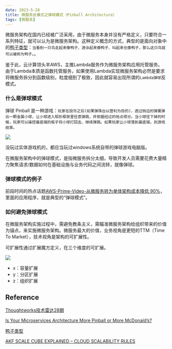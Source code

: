 ```yaml
---
date: 2023-5-28
title: 微服务反模式之弹球模式（Pinball Architecture）
tags: [微服务]
---
```


微服务架构在国内已经被广泛采用，由于微服务本身并没有严格定义，只要符合一系列特征，就可以认为是微服务架构。这种定义概念的方式，典型的是面向对象中的[鸭子类型](https://zh.wikipedia.org/wiki/%E9%B8%AD%E5%AD%90%E7%B1%BB%E5%9E%8B)：```当看到一只鸟走起来像鸭子、游泳起来像鸭子、叫起来也像鸭子，那么这只鸟就可以被称为鸭子。```。

鉴于此，云计算领头羊AWS，主推Lambda服务作为微服务架构应用托管服务。由于Lambda本质是函数托管服务，如果使用Lambda实现微服务架构必然是要求将微服务拆分到函数级别，粒度细到了极致，因此就容易出现所谓的```Lambda弹球```反模式。

### 什么是弹球模式

弹球 Pinball 是一种游戏：```玩家在投币之后(如果弹珠台以营利为目的)，透过侧边的弹簧弹出一颗金属小球，让小球进入矩形框架里任意弹跳，并依据经过的地点得分。当小球往下掉的时候，玩家可以操控最底端的板子将小球打回去、继续弹跳。如果玩家让小球落到最底端，则游戏结束。```

![](/images/pinball-game.jpeg)

没玩过实体游戏机的，都应当玩过windows系统自带的弹球游戏电脑版。

在微服务架构中的弹球模式，是指微服务拆分太细，导致开发人员需要花费大量精力聚焦请求/数据如何在基础设施与业务代码之间流转，就像弹球。

### 弹球模式的例子

前段时间的热点话题[AWS-Prime-Video-从微服务转为单体架构成本降低 90%](https://mp.weixin.qq.com/s?__biz=MzU4OTI0MTM5Mw==&mid=2247483935&idx=1&sn=e702ca63df82f34091f99ae1aec30070&chksm=fdd1cf41caa64657c7837d621d8524c9b78e506dab8405ade15824a690a8a80c689a3a268a53&token=1855851797&lang=zh_CN#rd)，里面的应用程序，就是典型的“弹球模式”。

### 如何避免弹球模式

在微服务架构实施过程中，需避免教条主义，需瞄准微服务架构给组织带来的价值为锚点，来实施微服务架构。微服务最大的价值，业务视角是更短的TTM（Time To Market），技术视角是架构的可扩展性。

可扩展性通过扩展魔方定义，在三个维度的可扩展。

![](/images/AKF_Scale_Cube_Explained.jpg)

- x：容量扩展
- y：分区扩展
- z：组织扩展


## Reference

[Thoughtworks技术雷达28期](https://www.thoughtworks.com/content/dam/thoughtworks/documents/radar/2023/04/tr_technology_radar_vol_28_cn.pdf)

[Is Your Microservices Architecture More Pinball or More McDonald’s?](https://betterprogramming.pub/is-your-microservices-architecture-more-pinball-or-mcdonalds-9d2a79224da7)

[鸭子类型](https://zh.wikipedia.org/wiki/%E9%B8%AD%E5%AD%90%E7%B1%BB%E5%9E%8B)

[AKF SCALE CUBE EXPLAINED – CLOUD SCALABILITY RULES](https://akfpartners.com/growth-blog/scaling-your-systems-in-the-cloud-akf-scale-cube-explained)

